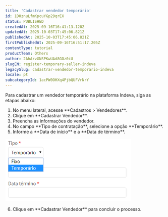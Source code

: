 ```yaml
---
title: 'Cadastrar vendedor temporário'
id: 1D0znuLfmKpcuYGp29qrEX
status: PUBLISHED
createdAt: 2025-09-16T16:41:13.120Z
updatedAt: 2025-10-03T17:45:06.821Z
publishedAt: 2025-10-03T17:45:06.821Z
firstPublishedAt: 2025-09-16T16:51:17.205Z
contentType: tutorial
productTeam: Others
author: 2AhArvGNSPKwUAd8GOz0iU
slugEN: register-temporary-seller-indeva
legacySlug: cadastrar-vendedor-temporario-indeva
locale: pt
subcategoryId: 1acPW0OHXq4PjbQUFVrNrY
---
```


Para cadastrar um vendedor temporário na plataforma Indeva, siga as etapas abaixo:

<ol>
  <li>No menu lateral, acesse **Cadastros &gt; Vendedores**.</li>
  <li>Clique em **Cadastrar Vendedor**.</li>
  <li>Preencha as informações do vendedor.</li>
  <li>No campo **Tipo de contratação**, selecione a opção **Temporário**.</li>
  <li>Informe a **Data de início** e a **Data de término**.</li>
</ol>

<img src="https://raw.githubusercontent.com/vtexdocs/help-center-content/refs/heads/main/docs/pt/tutorials/indeva-by-vtex/vendedores/cadastrar-vendedor-temporario-indeva_1.png"
     alt="Exemplo de seleção do tipo temporário e datas"
     loading="lazy" />

<ol start="6">
  <li>Clique em **Cadastrar Vendedor** para concluir o processo.</li>
</ol>

